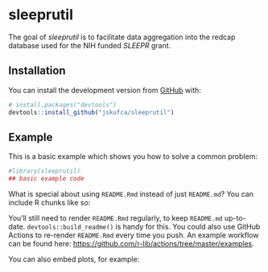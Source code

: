 
<!-- README.md is generated from README.Rmd. Please edit that file -->

# sleeprutil

<!-- badges: start -->
<!-- badges: end -->

The goal of *sleeprutil* is to facilitate data aggregation into the
redcap database used for the NIH funded *SLEEPR* grant.

## Installation

You can install the development version from
[GitHub](https://github.com/) with:

``` r
# install.packages("devtools")
devtools::install_github("jskufca/sleeprutil")
```

## Example

This is a basic example which shows you how to solve a common problem:

``` r
#library(sleeprutil)
## basic example code
```

What is special about using `README.Rmd` instead of just `README.md`?
You can include R chunks like so:

You’ll still need to render `README.Rmd` regularly, to keep `README.md`
up-to-date. `devtools::build_readme()` is handy for this. You could also
use GitHub Actions to re-render `README.Rmd` every time you push. An
example workflow can be found here:
<https://github.com/r-lib/actions/tree/master/examples>.

You can also embed plots, for example:
